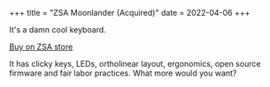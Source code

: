 +++
title = "ZSA Moonlander (Acquired)"
date = 2022-04-06
+++

It's a damn cool keyboard.

<a href="https://www.zsa.io/moonlander/">Buy on ZSA store</a>

<!-- more -->

It has clicky keys, LEDs, ortholinear layout, ergonomics, open source firmware and fair labor practices. What more would you want?
